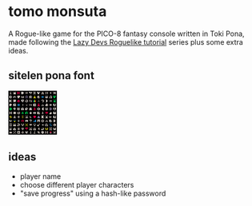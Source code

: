 # tomo monsuta

A Rogue-like game for the PICO-8 fantasy console written in Toki Pona, made following the [Lazy Devs Roguelike tutorial](https://www.youtube.com/playlist?list=PLea8cjCua_P3LL7J1Q9b6PJua0A-96uUS) series plus some extra ideas.

## sitelen pona font

![](tp-glyphs.png)

## ideas

-   player name
-   choose different player characters
-   "save progress" using a hash-like password
